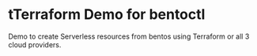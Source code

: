 # tTerraform Demo for bentoctl
Demo to create Serverless resources from bentos using Terraform or all 3 cloud providers.
